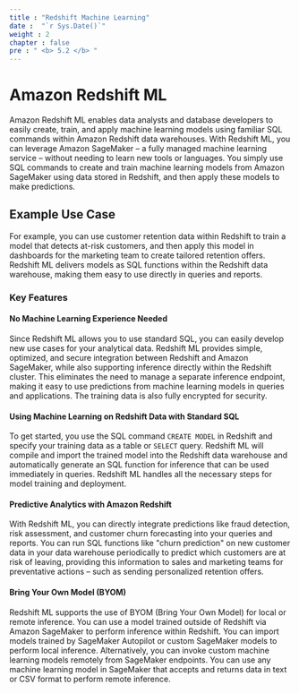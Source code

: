 ```yaml
---
title : "Redshift Machine Learning"
date :  "`r Sys.Date()`" 
weight : 2 
chapter : false
pre : " <b> 5.2 </b> "
---
```


# Amazon Redshift ML

Amazon Redshift ML enables data analysts and database developers to easily create, train, and apply machine learning models using familiar SQL commands within Amazon Redshift data warehouses. With Redshift ML, you can leverage Amazon SageMaker – a fully managed machine learning service – without needing to learn new tools or languages. You simply use SQL commands to create and train machine learning models from Amazon SageMaker using data stored in Redshift, and then apply these models to make predictions.

## Example Use Case
For example, you can use customer retention data within Redshift to train a model that detects at-risk customers, and then apply this model in dashboards for the marketing team to create tailored retention offers. Redshift ML delivers models as SQL functions within the Redshift data warehouse, making them easy to use directly in queries and reports.

### Key Features

#### No Machine Learning Experience Needed
Since Redshift ML allows you to use standard SQL, you can easily develop new use cases for your analytical data. Redshift ML provides simple, optimized, and secure integration between Redshift and Amazon SageMaker, while also supporting inference directly within the Redshift cluster. This eliminates the need to manage a separate inference endpoint, making it easy to use predictions from machine learning models in queries and applications. The training data is also fully encrypted for security.

#### Using Machine Learning on Redshift Data with Standard SQL
To get started, you use the SQL command `CREATE MODEL` in Redshift and specify your training data as a table or `SELECT` query. Redshift ML will compile and import the trained model into the Redshift data warehouse and automatically generate an SQL function for inference that can be used immediately in queries. Redshift ML handles all the necessary steps for model training and deployment.

#### Predictive Analytics with Amazon Redshift
With Redshift ML, you can directly integrate predictions like fraud detection, risk assessment, and customer churn forecasting into your queries and reports. You can run SQL functions like "churn prediction" on new customer data in your data warehouse periodically to predict which customers are at risk of leaving, providing this information to sales and marketing teams for preventative actions – such as sending personalized retention offers.

#### Bring Your Own Model (BYOM)
Redshift ML supports the use of BYOM (Bring Your Own Model) for local or remote inference. You can use a model trained outside of Redshift via Amazon SageMaker to perform inference within Redshift. You can import models trained by SageMaker Autopilot or custom SageMaker models to perform local inference. Alternatively, you can invoke custom machine learning models remotely from SageMaker endpoints. You can use any machine learning model in SageMaker that accepts and returns data in text or CSV format to perform remote inference.

